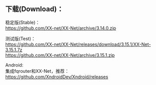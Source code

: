 
## 下载(Download)：
稳定版(Stable)：  
https://github.com/XX-net/XX-Net/archive/3.14.0.zip


测试版(Test)：  
https://github.com/XX-net/XX-Net/releases/download/3.15.1/XX-Net-3.15.1.7z   
https://github.com/XX-net/XX-Net/archive/3.15.1.zip  

Android:  
集成fqrouter和XX-Net，推荐：  
https://github.com/XndroidDev/Xndroid/releases
